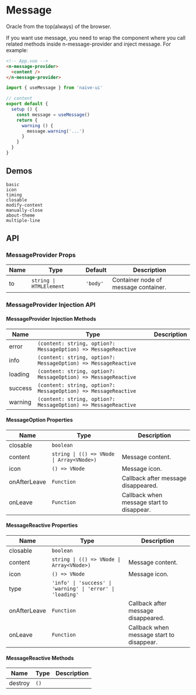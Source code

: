 # Message

Oracle from the top(always) of the browser.

<n-space vertical>
<n-alert title="Prerequisite" type="warning">
  If you want use message, you need to wrap the component where you call related methods inside <n-text code>n-message-provider</n-text> and inject <n-text code>message</n-text>.
</n-alert>
For example:

```html
<!-- App.vue -->
<n-message-provider>
  <content />
</n-message-provider>
```

```js
import { useMessage } from 'naive-ui'

// content
export default {
  setup () {
    const message = useMessage()
    return {
      warning () {
        message.warning('...')
      }
    }
  }
}
```

</n-space>

## Demos

```demo
basic
icon
timing
closable
modify-content
manually-close
about-theme
multiple-line
```

## API

### MessageProvider Props

| Name | Type | Default | Description |
| --- | --- | --- | --- |
| to | `string \| HTMLElement` | `'body'` | Container node of message container. |

### MessageProvider Injection API

#### MessageProvider Injection Methods

| Name | Type | Description |
| --- | --- | --- |
| error | `(content: string, option?: MessageOption) => MessageReactive` |  |
| info | `(content: string, option?: MessageOption) => MessageReactive` |  |
| loading | `(content: string, option?: MessageOption) => MessageReactive` |  |
| success | `(content: string, option?: MessageOption) => MessageReactive` |  |
| warning | `(content: string, option?: MessageOption) => MessageReactive` |  |

#### MessageOption Properties

| Name | Type | Description |
| --- | --- | --- |
| closable | `boolean` |  |
| content | `string \| (() => VNode \| Array<VNode>)` | Message content. |
| icon | `() => VNode` | Message icon. |
| onAfterLeave | `Function` | Callback after message disappeared. |
| onLeave | `Function` | Callback when message start to disappear. |

#### MessageReactive Properties

| Name | Type | Description |
| --- | --- | --- |
| closable | `boolean` |  |
| content | `string \| (() => VNode \| Array<VNode>)` | Message content. |
| icon | `() => VNode` | Message icon. |
| type | `'info' \| 'success' \| 'warning' \| 'error' \| 'loading'` |  |
| onAfterLeave | `Function` | Callback after message disappeared. |
| onLeave | `Function` | Callback when message start to disappear. |

#### MessageReactive Methods

| Name    | Type | Description |
| ------- | ---- | ----------- |
| destroy | `()` |             |
